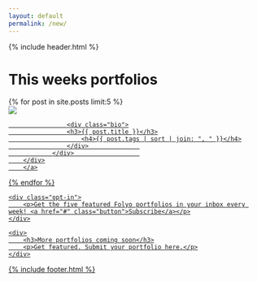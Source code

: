 ```yaml
---
layout: default
permalink: /new/
---
```


{% include header.html %}

<div class="this_week-grid">
	<h1 class="featured-header">This weeks portfolios</h1>	
  {% for post in site.posts limit:5 %}
    <a href="{{ post.url }}">
			<div class="portfolio">				
				<div class="portfolio-info">
					<div class="photo">
						<img class="photo" src="{{ post.photo }}">
					</div>
					
					<div class="bio">
			    	<h3>{{ post.title }}</h3>
						<h4>{{ post.tags | sort | join: ", " }}</h4>
					</div>				
				</div>					
    	</div>
		</a>
  {% endfor %}
	
	<div class="opt-in">
		<p>Get the five featured Folyo portfolios in your inbox every week! <a href="#" class="button">Subscribe</a></p>
	</div>
	
	<div>
		<h3>More portfolios coming soon</h3>
		<p>Get featured. Submit your portfolio here.</p>
	</div>
</div>

{% include footer.html %}
